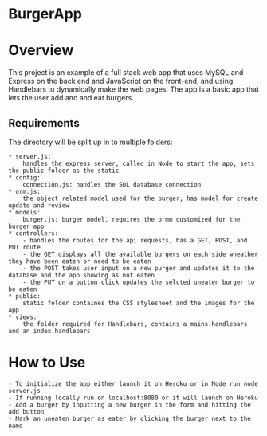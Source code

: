 # BurgerApp

# Overview
This project is an example of a full stack web app that uses MySQL and Express on the back end and JavaScript on the front-end, and using Handlebars to dynamically make the web pages. The app is a basic app that lets the user add and and eat burgers.

## Requirements
The directory will be split up in to multiple folders: 

	* server.js: 
        handles the express server, called in Node to start the app, sets the public folder as the static
	* config: 
        connection.js: handles the SQL database connection
	* orm.js: 
        the object related model used for the burger, has model for create update and review
    * models:
        burger.js: burger model, requires the ormm customized for the burger app
    * controllers:
        - handles the routes for the api requests, has a GET, POST, and PUT route
        - the GET displays all the available burgers on each side wheather they have been eaten or need to be eaten
        - the POST takes user input on a new purger and updates it to the database and the app showing as not eaten
        - the PUT on a button click updates the selcted uneaten burger to be eaten
    * public:
        static folder containes the CSS stylesheet and the images for the app
    * views:
        the folder required for Handlebars, contains a mains.handlebars and an index.handlebars

# How to Use
    - To initialize the app either launch it on Heroku or in Node run node server.js
    - If running locally run on localhost:8080 or it will launch on Heroku
    - Add a burger by inputting a new burger in the form and hitting the add button
    - Mark an uneaten burger as eater by clicking the burger next to the name
